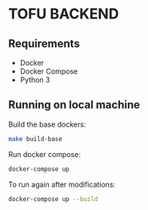 # TOFU BACKEND

## Requirements

- Docker
- Docker Compose
- Python 3

## Running on local machine

Build the base dockers:
```bash
make build-base
```

Run docker compose:
```bash
docker-compose up
```

To run again after modifications:
```bash
docker-compose up --build
```